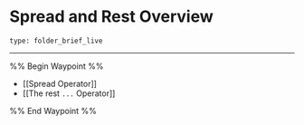 # Spread and Rest Overview
 
```ccard
type: folder_brief_live
```
 
---

%% Begin Waypoint %%
- [[Spread Operator]]
- [[The rest `...` Operator]]

%% End Waypoint %%
